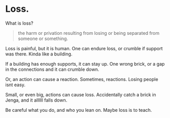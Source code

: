 # Loss.

What is loss?

> the harm or privation resulting from losing or being separated from someone or something.

Loss is painful, but it is human. One can endure loss, or crumble if support was there. Kinda like a building.

If a building has enough supports, it can stay up. One wrong brick, or a gap in the connections and it can crumble down.

Or, an action can cause a reaction. Sometimes, reactions. Losing people isnt easy. 

Small, or even big, actions can cause loss. Accidentally catch a brick in Jenga, and it allllll falls down.

Be careful what you do, and who you lean on. Maybe loss is to teach.